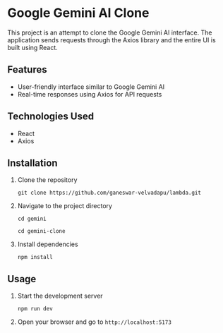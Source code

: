 # Google Gemini AI Clone

This project is an attempt to clone the Google Gemini AI interface. The application sends requests through the Axios library and the entire UI is built using React.

## Features

- User-friendly interface similar to Google Gemini AI
- Real-time responses using Axios for API requests

## Technologies Used

- React
- Axios

## Installation

1. Clone the repository
    ```
    git clone https://github.com/ganeswar-velvadapu/lambda.git
    ```
2. Navigate to the project directory
    ```
    cd gemini
    ```
    ```
    cd gemini-clone
    ```
3. Install dependencies
    ```
    npm install
    ```

## Usage

1. Start the development server
    ```
    npm run dev
    ```
2. Open your browser and go to `http://localhost:5173`






